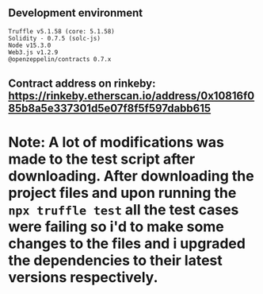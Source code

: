 ## Development environment
    Truffle v5.1.58 (core: 5.1.58)
    Solidity - 0.7.5 (solc-js)
    Node v15.3.0
    Web3.js v1.2.9
    @openzeppelin/contracts 0.7.x

## Contract address on rinkeby: https://rinkeby.etherscan.io/address/0x10816f085b8a5e337301d5e07f8f5f597dabb615

# Note: A lot of modifications was made to the test script after downloading. After downloading the project files and upon running the ```npx truffle test``` all the test cases were failing so i'd to make some changes to the files and i upgraded the dependencies to their latest versions respectively.